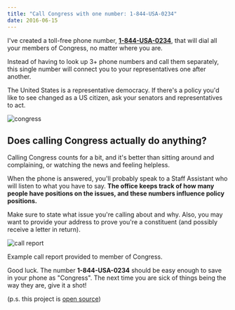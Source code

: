 ```yaml
---
title: "Call Congress with one number: 1-844-USA-0234"
date: 2016-06-15
---
```


I've created a toll-free phone number, <a href="tel:18448720234">**1-844-USA-0234**</a>, that will dial all your members of Congress, no matter where you are.

Instead of having to look up 3+ phone numbers and call them separately, this single number will connect you to your representatives one after another.

The United States is a representative democracy.  If there's a policy you'd like to see changed as a US citizen, ask your senators and representatives to act.

![congress](https://i.imgur.com/dphNzBJ.jpg)

## Does calling Congress actually do anything?

Calling Congress counts for a bit, and it's better than sitting around and complaining, or watching the news and feeling helpless.

When the phone is answered, you'll probably speak to a Staff Assistant who will listen to what you have to say.  **The office keeps track of how many people have positions on the issues, and these numbers influence policy positions.**

Make sure to state what issue you're calling about and why.  Also, you may want to provide your address to prove you're a constituent (and possibly receive a letter in return).

![call report](https://i.imgur.com/XgezoT0.png)
<div class="caption">Example call report provided to member of Congress.</div>

Good luck.  The number **1-844-USA-0234** should be easy enough to save in your phone as "Congress".  The next time you are sick of things being the way they are, give it a shot!

(p.s. this project is [open source](https://github.com/typpo/call-congress))
